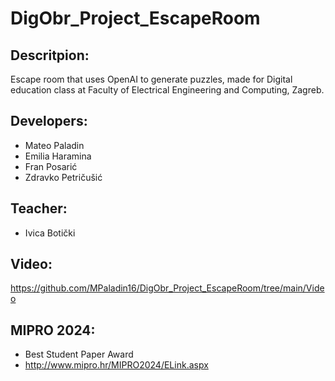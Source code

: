 # DigObr_Project_EscapeRoom
 
## Descritpion:
Escape room that uses OpenAI to generate puzzles, made for Digital education class at Faculty of Electrical Engineering and Computing, Zagreb.

## Developers:
 - Mateo Paladin
 - Emilia Haramina
 - Fran Posarić
 - Zdravko Petričušić

## Teacher: 
- Ivica Botički

## Video:
https://github.com/MPaladin16/DigObr_Project_EscapeRoom/tree/main/Video

## MIPRO 2024: 
- Best Student Paper Award
- http://www.mipro.hr/MIPRO2024/ELink.aspx
